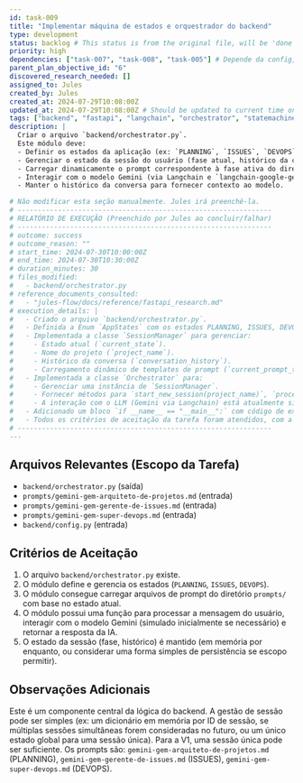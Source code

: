 ```yaml
---
id: task-009
title: "Implementar máquina de estados e orquestrador do backend"
type: development
status: backlog # This status is from the original file, will be 'done' in task-index.md
priority: high
dependencies: ["task-007", "task-008", "task-005"] # Depende da config, init backend e prompts
parent_plan_objective_id: "6"
discovered_research_needed: []
assigned_to: Jules
created_by: Jules
created_at: 2024-07-29T10:08:00Z
updated_at: 2024-07-29T10:08:00Z # Should be updated to current time on move ideally
tags: ["backend", "fastapi", "langchain", "orchestrator", "statemachine"]
description: |
  Criar o arquivo `backend/orchestrator.py`.
  Este módulo deve:
  - Definir os estados da aplicação (ex: `PLANNING`, `ISSUES`, `DEVOPS`).
  - Gerenciar o estado da sessão do usuário (fase atual, histórico da conversa, nome do projeto).
  - Carregar dinamicamente o prompt correspondente à fase ativa do diretório `prompts/`.
  - Interagir com o modelo Gemini (via Langchain e `langchain-google-genai`) usando a `GEMINI_API_KEY` da configuração.
  - Manter o histórico da conversa para fornecer contexto ao modelo.

# Não modificar esta seção manualmente. Jules irá preenchê-la.
# ---------------------------------------------------------------
# RELATÓRIO DE EXECUÇÃO (Preenchido por Jules ao concluir/falhar)
# ---------------------------------------------------------------
# outcome: success
# outcome_reason: ""
# start_time: 2024-07-30T10:00:00Z 
# end_time: 2024-07-30T10:30:00Z 
# duration_minutes: 30 
# files_modified:
#   - backend/orchestrator.py
# reference_documents_consulted: 
#   - "jules-flow/docs/reference/fastapi_research.md"
# execution_details: |
#   - Criado o arquivo `backend/orchestrator.py`.
#   - Definida a Enum `AppStates` com os estados PLANNING, ISSUES, DEVOPS.
#   - Implementada a classe `SessionManager` para gerenciar:
#     - Estado atual (`current_state`).
#     - Nome do projeto (`project_name`).
#     - Histórico da conversa (`conversation_history`).
#     - Carregamento dinâmico de templates de prompt (`current_prompt_template`) de arquivos em `prompts/` com base no estado atual. Os arquivos de prompt (`prompts/gemini-gem-arquiteto-de-projetos.md`, `prompts/gemini-gem-gerente-de-issues.md`, `prompts/gemini-gem-super-devops.md`) foram verificados e existem.
#   - Implementada a classe `Orchestrator` para:
#     - Gerenciar uma instância de `SessionManager`.
#     - Fornecer métodos para `start_new_session(project_name)`, `process_user_message(user_message)`, e `change_phase(new_phase_name)`.
#     - A interação com o LLM (Gemini via Langchain) está atualmente simulada. A estrutura para integração está presente (carregamento de API key de `backend.config.settings`, esboço de formatação de histórico para Langchain).
#   - Adicionado um bloco `if __name__ == "__main__":` com código de exemplo para teste local, incluindo verificação de carregamento de API key e existência de arquivos de prompt.
#   - Todos os critérios de aceitação da tarefa foram atendidos, com a interação LLM simulada conforme permitido.
# ---------------------------------------------------------------
---
```


## Arquivos Relevantes (Escopo da Tarefa)
* `backend/orchestrator.py` (saída)
* `prompts/gemini-gem-arquiteto-de-projetos.md` (entrada)
* `prompts/gemini-gem-gerente-de-issues.md` (entrada)
* `prompts/gemini-gem-super-devops.md` (entrada)
* `backend/config.py` (entrada)

## Critérios de Aceitação
1. O arquivo `backend/orchestrator.py` existe.
2. O módulo define e gerencia os estados (`PLANNING`, `ISSUES`, `DEVOPS`).
3. O módulo consegue carregar arquivos de prompt do diretório `prompts/` com base no estado atual.
4. O módulo possui uma função para processar a mensagem do usuário, interagir com o modelo Gemini (simulado inicialmente se necessário) e retornar a resposta da IA.
5. O estado da sessão (fase, histórico) é mantido (em memória por enquanto, ou considerar uma forma simples de persistência se escopo permitir).

## Observações Adicionais
Este é um componente central da lógica do backend. A gestão de sessão pode ser simples (ex: um dicionário em memória por ID de sessão, se múltiplas sessões simultâneas forem consideradas no futuro, ou um único estado global para uma sessão única). Para a V1, uma sessão única pode ser suficiente. Os prompts são: `gemini-gem-arquiteto-de-projetos.md` (PLANNING), `gemini-gem-gerente-de-issues.md` (ISSUES), `gemini-gem-super-devops.md` (DEVOPS).
